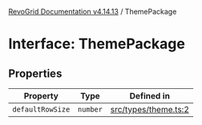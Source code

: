 [RevoGrid Documentation v4.14.13](README.md) / ThemePackage

# Interface: ThemePackage

## Properties

| Property | Type | Defined in |
| ------ | ------ | ------ |
| `defaultRowSize` | `number` | [src/types/theme.ts:2](https://github.com/revolist/revogrid/blob/4eff1607ca8ee7d75f31750c713182488767268a/src/types/theme.ts#L2) |
